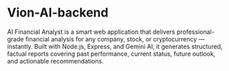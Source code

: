 # Vion-AI-backend
AI Financial Analyst is a smart web application that delivers professional-grade financial analysis for any company, stock, or cryptocurrency — instantly. Built with Node.js, Express, and Gemini AI, it generates structured, factual reports covering past performance, current status, future outlook, and actionable recommendations.
